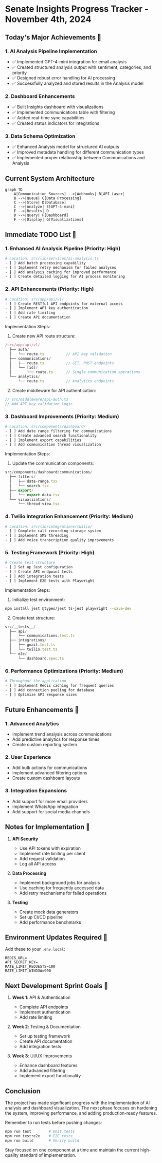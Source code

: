 # Senate Insights Progress Tracker - November 4th, 2024

## Today's Major Achievements 🎯

### 1. AI Analysis Pipeline Implementation
- ✅ Implemented GPT-4-mini integration for email analysis
- ✅ Created structured analysis output with sentiment, categories, and priority
- ✅ Designed robust error handling for AI processing
- ✅ Successfully analyzed and stored results in the Analysis model

### 2. Dashboard Enhancements
- ✅ Built Insights dashboard with visualizations
- ✅ Implemented communications table with filtering
- ✅ Added real-time sync capabilities
- ✅ Created status indicators for integrations

### 3. Data Schema Optimization
- ✅ Enhanced Analysis model for structured AI outputs
- ✅ Improved metadata handling for different communication types
- ✅ Implemented proper relationship between Communications and Analysis

## Current System Architecture

```mermaid
graph TD
    A[Communication Sources] -->|Webhooks| B[API Layer]
    B -->|Queue| C[Data Processing]
    C -->|Store| D[Database]
    C -->|Analyze| E[GPT-4-mini]
    E -->|Results| D
    D -->|Query| F[Dashboard]
    F -->|Display| G[Visualizations]
```

## Immediate TODO List 📝

### 1. Enhanced AI Analysis Pipeline (Priority: High)
```bash
# Location: src/lib/services/ai-analysis.ts
- [ ] Add batch processing capability
- [ ] Implement retry mechanism for failed analyses
- [ ] Add analysis caching for improved performance
- [ ] Create detailed logging for AI process monitoring
```

### 2. API Enhancements (Priority: High)
```bash
# Location: src/app/api/v1/
- [ ] Create RESTful API endpoints for external access
- [ ] Implement API key authentication
- [ ] Add rate limiting
- [ ] Create API documentation
```

Implementation Steps:
1. Create new API route structure:
```typescript
/src/app/api/v1/
  ├── auth/
  │   └── route.ts          // API key validation
  ├── communications/
  │   ├── route.ts          // GET, POST endpoints
  │   └── [id]/
  │       └── route.ts      // Single communication operations
  └── analytics/
      └── route.ts          // Analytics endpoints
```

2. Create middleware for API authentication:
```typescript
// src/middleware/api-auth.ts
// Add API key validation logic
```

### 3. Dashboard Improvements (Priority: Medium)
```bash
# Location: src/components/dashboard/
- [ ] Add date range filtering for communications
- [ ] Create advanced search functionality
- [ ] Implement export capabilities
- [ ] Add communication thread visualization
```

Implementation Steps:
1. Update the communication components:
```typescript
src/components/dashboard/communications/
  ├── filters/
  │   ├── date-range.tsx
  │   └── search.tsx
  ├── export/
  │   └── export-data.tsx
  └── visualizations/
      └── thread-view.tsx
```

### 4. Twilio Integration Enhancement (Priority: Medium)
```bash
# Location: src/lib/integrations/twilio/
- [ ] Complete call recording storage system
- [ ] Implement SMS threading
- [ ] Add voice transcription quality improvements
```

### 5. Testing Framework (Priority: High)
```bash
# Create test structure
- [ ] Set up Jest configuration
- [ ] Create API endpoint tests
- [ ] Add integration tests
- [ ] Implement E2E tests with Playwright
```

Implementation Steps:
1. Initialize test environment:
```bash
npm install jest @types/jest ts-jest playwright --save-dev
```

2. Create test structure:
```typescript
src/__tests__/
  ├── api/
  │   └── communications.test.ts
  ├── integrations/
  │   ├── gmail.test.ts
  │   └── twilio.test.ts
  └── e2e/
      └── dashboard.spec.ts
```

### 6. Performance Optimizations (Priority: Medium)
```bash
# Throughout the application
- [ ] Implement Redis caching for frequent queries
- [ ] Add connection pooling for database
- [ ] Optimize API response sizes
```

## Future Enhancements 🚀

### 1. Advanced Analytics
- Implement trend analysis across communications
- Add predictive analytics for response times
- Create custom reporting system

### 2. User Experience
- Add bulk actions for communications
- Implement advanced filtering options
- Create custom dashboard layouts

### 3. Integration Expansions
- Add support for more email providers
- Implement WhatsApp integration
- Add support for social media channels

## Notes for Implementation 📝

1. **API Security**
   - Use API tokens with expiration
   - Implement rate limiting per client
   - Add request validation
   - Log all API access

2. **Data Processing**
   - Implement background jobs for analysis
   - Use caching for frequently accessed data
   - Add retry mechanisms for failed operations

3. **Testing**
   - Create mock data generators
   - Set up CI/CD pipeline
   - Add performance benchmarks

## Environment Updates Required 🔧

Add these to your `.env.local`:
```env
REDIS_URL=
API_SECRET_KEY=
RATE_LIMIT_REQUESTS=100
RATE_LIMIT_WINDOW=900
```

## Next Development Sprint Goals 🎯

1. **Week 1**: API & Authentication
   - Complete API endpoints
   - Implement authentication
   - Add rate limiting

2. **Week 2**: Testing & Documentation
   - Set up testing framework
   - Create API documentation
   - Add integration tests

3. **Week 3**: UI/UX Improvements
   - Enhance dashboard features
   - Add advanced filtering
   - Implement export functionality

## Conclusion

The project has made significant progress with the implementation of AI analysis and dashboard visualization. The next phase focuses on hardening the system, improving performance, and adding production-ready features.

Remember to run tests before pushing changes:
```bash
npm run test        # Unit tests
npm run test:e2e    # E2E tests
npm run build       # Verify build
```

Stay focused on one component at a time and maintain the current high-quality standard of implementation.